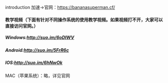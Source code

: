 introduction 加速->官网：https://bananasuperman.cf/ 
#### 教学视频（下面有针对不同操作系统的使用教学视频。如果视频打不开，大家可以直接访问官网。）
##### Windows:http://suo.im/6oDlWV
##### Android:http://suo.im/5FrR6c
##### IOS:http://suo.im/6hNwOk
MAC（苹果系统）：略，详见官网
